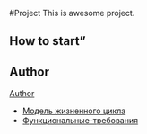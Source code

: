 #Project
This is awesome project.
## How to start”
## Author
[Author](author.md)
- [Модель жизненного цикла](https://github.com/alexkas666/project/wiki/Модель-жизненного-цикла)
- [Функциональные-требования](https://github.com/alexkas666/project/wiki/Функциональные-требования)
